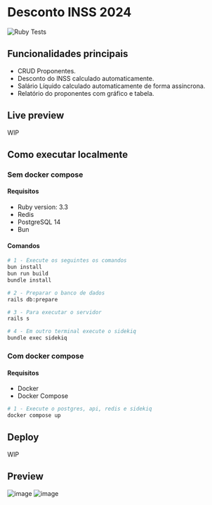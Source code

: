# Desconto INSS 2024

![Ruby Tests](https://github.com/parkournick3/desconto-inss/actions/workflows/ruby.yml/badge.svg)

## Funcionalidades principais

- CRUD Proponentes.
- Desconto do INSS calculado automaticamente.
- Salário Líquido calculado automaticamente de forma assincrona.
- Relatório do proponentes com gráfico e tabela.

## Live preview

WIP

## Como executar localmente

### Sem docker compose

#### Requisitos

- Ruby version: 3.3
- Redis
- PostgreSQL 14
- Bun

#### Comandos

```bash
# 1 - Execute os seguintes os comandos
bun install
bun run build
bundle install

# 2 - Preparar o banco de dados
rails db:prepare

# 3 - Para executar o servidor
rails s

# 4 - Em outro terminal execute o sidekiq
bundle exec sidekiq
```

### Com docker compose

#### Requisitos

- Docker
- Docker Compose

```bash
# 1 - Execute o postgres, api, redis e sidekiq
docker compose up
```

## Deploy

WIP

## Preview

![image](https://github.com/parkournick3/desconto-inss/assets/131922314/15fdfdce-97bb-4b01-b392-dd1d509d3050)
![image](https://github.com/parkournick3/desconto-inss/assets/131922314/89f89d34-431f-48e0-af20-8dc497051d01)
